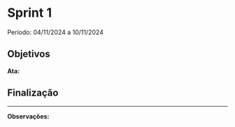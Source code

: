 # Sprint 1

Período: 04/11/2024 a 10/11/2024

## Objetivos


**Ata:**

## Finalização


---

**Observações:**